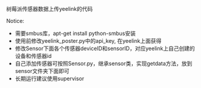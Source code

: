 树莓派传感器数据上传yeelink的代码

Notice:
 - 需要smbus库，apt-get install python-smbus安装
 - 使用前修改yeelink_poster.py中的api_key, 在yeelink上面获得
 - 修改Sensor下面各个传感器deviceID和sensorID，对应yeelink上自己创建的设备和传感器id
 - 自己添加传感器可按照Sensor.py，继承sensor类，实现getdata方法，放到sensor文件夹下面即可
 - 长期运行建议使用supervisor

